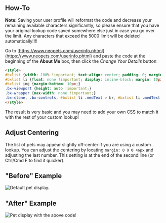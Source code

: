 ## How-To

**Note:** Saving your user profile will reformat the code and decrease your remaining available characters significantly, so please ensure that you have your original lookup code saved somewhere else just in case you go over the limit. Any characters that exceed the 5000 limit will be deleted automatically!!!!


Go to [https://www.neopets.com/userinfo.phtml](https://www.neopets.com/userinfo.phtml) and paste the code at the beginning of the **About Me** box, then click the *Change Your Details* button:

```html
<style>
#bxlist {width: 100% !important; text-align: center; padding: 0; margin: 0 0 0 46px;}
#bxlist li {float: none !important; display: inline-block; margin: 10px!important;}
#bxlist img {margin-bottom: 10px;}
.bx-viewport {height: auto !important;}
.bx-wrapper {max-width: none !important;}
.bx-clone, .bx-controls, #bxlist li .medText > br, #bxlist li .medText > hr {display: none !important;}
</style>
```

The result is very basic and you may need to add your own CSS to match it with the rest of your custom lookup!

## Adjust Centering
The list of pets may appear slightly off-center if you are using a custom lookup. You can adjust the centering by locating `margin: 0 0 0 46px` and adjusting the last number. This setting is at the end of the second line (or Ctrl/Cmd F to find it quicker).

## "Before" Example

![Default pet display.](https://imgur.com/cV7YgHA.png)


## "After" Example

![Pet display with the above code!](https://imgur.com/MihiGW0.png)
